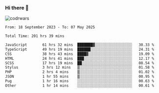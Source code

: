 ### Hi there 👋


![codrwars](https://www.codewars.com/users/rsschool_c9af20f58c35c696/badges/micro) 

<!--START_SECTION:waka-->

```txt
From: 18 September 2023 - To: 07 May 2025

Total Time: 201 hrs 39 mins

JavaScript       61 hrs 32 mins  ███████▓░░░░░░░░░░░░░░░░░   30.33 %
TypeScript       49 hrs 19 mins  ██████░░░░░░░░░░░░░░░░░░░   24.31 %
CSS              38 hrs 43 mins  ████▓░░░░░░░░░░░░░░░░░░░░   19.09 %
HTML             24 hrs 41 mins  ███░░░░░░░░░░░░░░░░░░░░░░   12.17 %
SCSS             17 hrs 19 mins  ██░░░░░░░░░░░░░░░░░░░░░░░   08.54 %
Stylus           3 hrs 12 mins   ▒░░░░░░░░░░░░░░░░░░░░░░░░   01.58 %
PHP              2 hrs 4 mins    ▒░░░░░░░░░░░░░░░░░░░░░░░░   01.02 %
JSON             1 hr 55 mins    ▒░░░░░░░░░░░░░░░░░░░░░░░░   00.95 %
Pug              1 hr 16 mins    ░░░░░░░░░░░░░░░░░░░░░░░░░   00.63 %
Other            1 hr 14 mins    ░░░░░░░░░░░░░░░░░░░░░░░░░   00.61 %
```

<!--END_SECTION:waka-->
